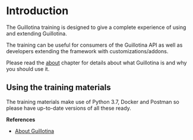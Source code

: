# Introduction

The Guillotina training is designed to give a complete experience of using and
extending Guillotina.

The training can be useful for consumers of the Guillotina API as well as developers
extending the framework with customizations/addons.

Please read the [about](../../about.html) chapter for details about what
Guillotina is and why you should use it.


## Using the training materials

The training materials make use of Python 3.7, Docker and Postman so please
have up-to-date versions of all these ready.


**References**

  - [About Guillotina](../../about)
